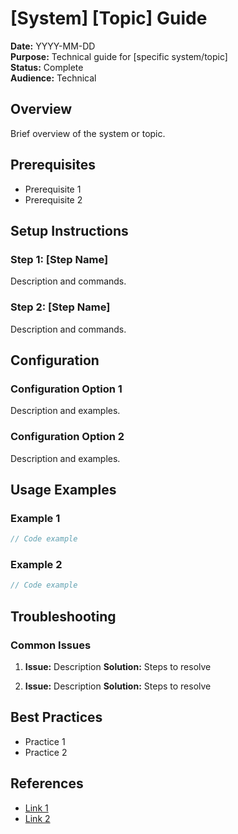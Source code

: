 # [System] [Topic] Guide

**Date:** YYYY-MM-DD  
**Purpose:** Technical guide for [specific system/topic]  
**Status:** Complete  
**Audience:** Technical  

## Overview

Brief overview of the system or topic.

## Prerequisites

- Prerequisite 1
- Prerequisite 2

## Setup Instructions

### Step 1: [Step Name]
Description and commands.

### Step 2: [Step Name]
Description and commands.

## Configuration

### Configuration Option 1
Description and examples.

### Configuration Option 2
Description and examples.

## Usage Examples

### Example 1
```typescript
// Code example
```

### Example 2
```typescript
// Code example
```

## Troubleshooting

### Common Issues
1. **Issue:** Description
   **Solution:** Steps to resolve

2. **Issue:** Description
   **Solution:** Steps to resolve

## Best Practices

- Practice 1
- Practice 2

## References

- [Link 1](url)
- [Link 2](url)
